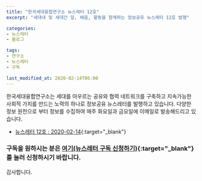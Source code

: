 ```yaml
---
title: "한국세대융합연구소 뉴스레터 12호"
excerpt: "세대내 및 세대간 일, 배움, 활동을 함께하는 정보공유 뉴스레터 12호 발행"

categories:
- 뉴스레터
- 블로그

tags:
- 연구소
- 뉴스레터
- 구독

last_modified_at: 2020-02-14T06:00
---
```


한국세대융합연구소는 세대를 아우르는 공유와 협력 네트워크를 구축하고 지속가능한 사회적 가치를 만드는 노력의 하나로 정보공유 뉴스레터를 발행하고 있습니다. 다양한 정보 원천으로 부터 정보를 수집하여 매주 화요일과 금요일에 이메일로 발송해드리고 있습니다.

* [뉴스레터 12호 : 2020-02-14](https://drive.google.com/uc?id=17moTzIEimwqzk6s2BDcwDOh6FPyd1Veu){:target="_blank"}


### 구독을 원하시는 분은 [여기(뉴스레터 구독 신청하기)](https://forms.gle/MJ5gVHCdunBXXWVB7){:target="_blank"} 를 눌러 신청하시기 바랍니다.


감사합니다.